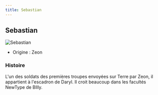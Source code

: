 ```yaml
---
title: Sebastian
---
```


Sebastian
---------


![Sebastian](/images/stories/saga/thunderbolt/persos/sebastian.png)


* Origine : Zeon


### Histoire


L'un des soldats des premières troupes envoyées sur Terre par Zeon, il appartient à l'escadron de Daryl. Il croit beaucoup dans les facultés NewType de BIlly. 



